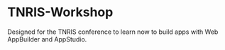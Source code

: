 # TNRIS-Workshop

Designed for the TNRIS conference to learn now to build apps with Web AppBuilder and AppStudio. 
